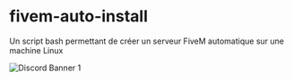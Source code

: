 # fivem-auto-install
Un script bash permettant de créer un serveur FiveM automatique sur une machine Linux


![Discord Banner 1](https://discordapp.com/api/guilds/848236715961352242/widget.png?style=banner1)
